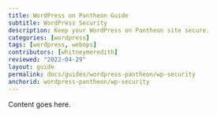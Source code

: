 ```yaml
---
title: WordPress on Pantheon Guide
subtitle: WordPress Security
description: Keep your WordPress on Pantheon site secure.
categories: [wordpress]
tags: [wordpress, webops]
contributors: [whitneymeredith]
reviewed: "2022-04-29"
layout: guide
permalink: docs/guides/wordpress-pantheon/wp-security
anchorid: wordpress-pantheon/wp-security
---
```


Content goes here.